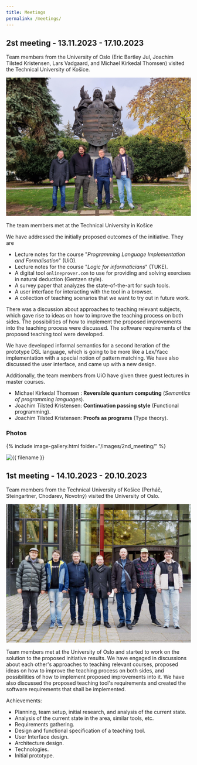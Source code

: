```yaml
---
title: Meetings
permalink: /meetings/
---
```



## 2st meeting - 13.11.2023 - 17.10.2023 
Team members from the University of Oslo (Eric Bartley Jul, Joachim Tilsted Kristensen, Lars Vadgaard, and Michael Kirkedal Thomsen) visited the Technical University of Košice.

<img src="/images/2ndmeetingcover.jpg"/>
    <br>

The team members met at the Technical University in Košice

We have addressed the initially proposed outcomes of the initiative. They are

- Lecture notes for the course "*Programming Language Implementation and Formalisation*" (UiO).
- Lecture notes for the course "*Logic for informaticians*" (TUKE).
- A digital tool `onlineprover.com` to use for providing and solving
   exercises in natural deduction (Gentzen style).
- A survey paper that analyzes the state-of-the-art for such tools.
- A user interface for interacting with the tool in a browser.
- A collection of teaching scenarios that we want to try out in future work.

There was a discussion about approaches to teaching relevant subjects, which gave rise to ideas on how to improve the teaching process on both sides. The possibilities of how to implement the proposed improvements into the teaching process were discussed. The software requirements of the proposed teaching tool were developed.

We have developed informal semantics for a second iteration of the
prototype DSL language, which is going to be more like a Lex/Yacc
implementation with a special notion of pattern matching. We have also discussed the user interface, and came up with a new design.

Additionally, the team members from UiO have given three guest lectures in master courses.

- Michael Kirkedal Thomsen : **Reversible quantum computing** (*Semantics of programming languages*).
- Joachim Tilsted Kristensen: **Continuation passing style** (Functional programming).
- Joachim Tilsted Kristensen: **Proofs as programs** (Type theory).

### Photos
{% include image-gallery.html folder="/images/2nd_meeting/" %}

<img src="//wsrv.nl/?url=https://onlineprover.github.io/images/website_photo.jpg&w=300&h=300" alt="{{ filename }}" />


## 1st meeting - 14.10.2023 - 20.10.2023 

Team members from the Technical University of Košice (Perháč, Steingartner, Chodarev, Novotný) visited the University of Oslo.

<img src="/images/website_photo.jpg"/>
    <br>

Team members met at the University of Oslo and started to work on the solution to the proposed initiative results. We have engaged in discussions about each other's approaches to teaching relevant courses, proposed ideas on how to improve the teaching process on both sides, and possibilities of how to implement proposed improvements into it. We have also discussed the proposed teaching tool's requirements and created the software requirements that shall be implemented. 

Achievements: 

-   Planning, team setup, initial research, and analysis of the current state. 
-   Analysis of the current state in the area, similar tools, etc. 
-   Requirements gathering.
-   Design and functional specification of a teaching tool.
-   User Interface design.
-   Architecture design.
-   Technologies.
-   Initial prototype.


